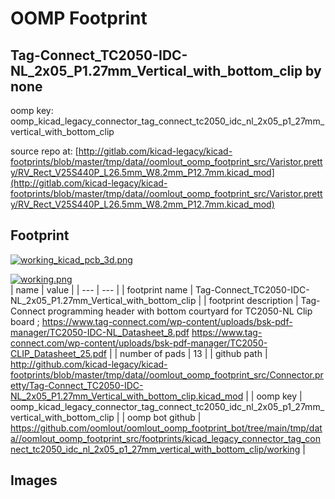 # OOMP Footprint  
## Tag-Connect_TC2050-IDC-NL_2x05_P1.27mm_Vertical_with_bottom_clip  by none  
  
oomp key: oomp_kicad_legacy_connector_tag_connect_tc2050_idc_nl_2x05_p1_27mm_vertical_with_bottom_clip  
  
source repo at: [http://gitlab.com/kicad-legacy/kicad-footprints/blob/master/tmp/data//oomlout_oomp_footprint_src/Varistor.pretty/RV_Rect_V25S440P_L26.5mm_W8.2mm_P12.7mm.kicad_mod](http://gitlab.com/kicad-legacy/kicad-footprints/blob/master/tmp/data//oomlout_oomp_footprint_src/Varistor.pretty/RV_Rect_V25S440P_L26.5mm_W8.2mm_P12.7mm.kicad_mod)  
## Footprint  
  
[![working_kicad_pcb_3d.png](working_kicad_pcb_3d_600.png)](working_kicad_pcb_3d.png)  
  
[![working.png](working_600.png)](working.png)  
| name | value | 
| --- | --- | 
| footprint name | Tag-Connect_TC2050-IDC-NL_2x05_P1.27mm_Vertical_with_bottom_clip | 
| footprint description | Tag-Connect programming header with bottom courtyard for TC2050-NL Clip board ; https://www.tag-connect.com/wp-content/uploads/bsk-pdf-manager/TC2050-IDC-NL_Datasheet_8.pdf https://www.tag-connect.com/wp-content/uploads/bsk-pdf-manager/TC2050-CLIP_Datasheet_25.pdf | 
| number of pads | 13 | 
| github path | http://github.com/kicad-legacy/kicad-footprints/blob/master/tmp/data//oomlout_oomp_footprint_src/Connector.pretty/Tag-Connect_TC2050-IDC-NL_2x05_P1.27mm_Vertical_with_bottom_clip.kicad_mod | 
| oomp key | oomp_kicad_legacy_connector_tag_connect_tc2050_idc_nl_2x05_p1_27mm_vertical_with_bottom_clip | 
| oomp bot github | https://github.com/oomlout/oomlout_oomp_footprint_bot/tree/main/tmp/data//oomlout_oomp_footprint_src/footprints/kicad_legacy_connector_tag_connect_tc2050_idc_nl_2x05_p1_27mm_vertical_with_bottom_clip/working | 
## Images  
